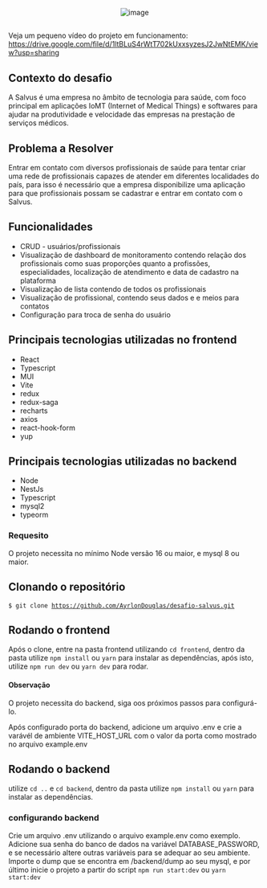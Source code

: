 <div align="center">

![image](https://user-images.githubusercontent.com/72106120/197430524-1f048ca3-da0e-4324-8319-4a10c72a9b97.png)

</div>

## 
Veja um pequeno vídeo do projeto em funcionamento: <br/>
https://drive.google.com/file/d/1ltBLuS4rWtT702kUxxsyzesJ2JwNtEMK/view?usp=sharing
##

## Contexto do desafio 
<p>
A Salvus é uma empresa no âmbito de tecnologia para saúde, com foco principal em
aplicações IoMT (Internet of Medical Things) e softwares para ajudar na produtividade e
velocidade das empresas na prestação de serviços médicos.
</p>

## Problema a Resolver

<p>
Entrar em contato com diversos profissionais de saúde para tentar criar uma rede de
profissionais capazes de atender em diferentes localidades do país, para isso é necessário
que a empresa disponibilize uma aplicação para que profissionais possam se cadastrar e
entrar em contato com o Salvus.
</p>

## Funcionalidades
<ul>
  <li>CRUD - usuários/profissionais</li>
  <li>Visualização de dashboard de monitoramento contendo 
  relação dos profissionais como suas proporções quanto a 
  profissões, especialidades, localização de atendimento e 
  data de cadastro na plataforma</li>
  <li>Visualização de lista contendo de todos os profissionais</li>
  <li>Visualização de profissional, contendo seus dados e e meios para contatos</li>
  <li>Configuração para troca de senha do usuário</li>
</ul>

## Principais tecnologias utilizadas no frontend
<ul>
    <li>React</li>
    <li>Typescript</li>
    <li>MUI</li>
    <li>Vite</li>
    <li>redux</li>
    <li>redux-saga</li>
    <li>recharts</li>
    <li>axios</li>
    <li>react-hook-form</li>
    <li>yup</li>
    
</ul>

## Principais tecnologias utilizadas no backend

<ul>
    <li>Node</li>
    <li>NestJs</li>
    <li>Typescript</li>
    <li>mysql2</li>
    <li>typeorm</li> 
</ul>

### Requesito

O projeto necessita no mínimo Node versão 16 ou maior, e mysql 8 ou maior.

## Clonando o repositório
<code>$ git clone https://github.com/AyrlonDouglas/desafio-salvus.git</code>

## Rodando o frontend

<p>Após o clone, entre na pasta frontend utilizando <code>cd frontend</code>, dentro da pasta utilize <code>npm install</code> ou <code>yarn</code> para instalar as dependências, após isto, utilize <code>npm run dev</code> ou <code>yarn dev</code> para rodar.</p>

#### Observação
<p>O projeto necessita do backend, siga oos próximos passos para configurá-lo.</p>
<p>Após configurado porta do backend, adicione um arquivo .env e crie a varávél de ambiente VITE_HOST_URL com o valor da porta como mostrado no arquivo example.env</p>

## Rodando o backend

<p>utilize <code>cd ..</code> e <code>cd backend</code>, dentro da pasta utilize <code>npm install</code> ou <code>yarn</code> para instalar as dependências.</p>

### configurando backend

<p>Crie um arquivo .env utilizando o arquivo example.env como exemplo. Adicione sua senha do banco de dados na variável DATABASE_PASSWORD, e se necessário altere outras variáveis para se adequar ao seu ambiente. Importe o dump que se encontra em /backend/dump ao seu mysql, e por último inicie o projeto a partir do script <code>npm run start:dev</code> ou <code>yarn start:dev</code></p/>
